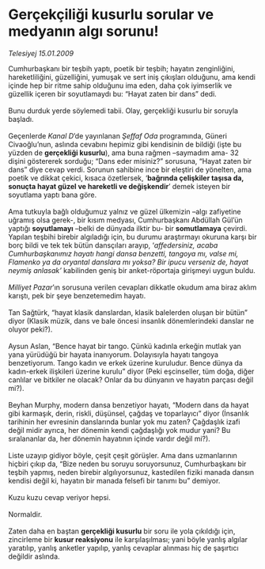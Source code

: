 # Gerçekçiliği kusurlu sorular ve medyanın algı sorunu!

*Telesiyej 15.01.2009*

<div class="taraf_structure_2col_1zq">
<div class="margen_n">



 <p>Cumhurbaşkanı bir teşbih yaptı, poetik bir teşbih; hayatın zenginliğini, hareketliliğini, güzelliğini, yumuşak ve sert iniş çıkışları olduğunu, ama kendi içinde hep bir ritme sahip olduğunu ima eden, daha çok iyimserlik ve güzellik içeren bir soyutlamaydı bu: “Hayat zaten bir dans” dedi. <br/><br/>Bunu durduk yerde söylemedi tabii. Olay, gerçekliği kusurlu bir soruyla başladı. <br/><br/>Geçenlerde <i>Kanal D</i>’de yayınlanan <i>Şeffaf Oda </i>programında, Güneri Civaoğlu’nun, aslında cevabını hepimiz gibi kendisinin de bildiği (işte bu yüzden de <b>gerçekliği kusurlu</b>), ama buna rağmen –saymadım ama- 32 dişini göstererek sorduğu; “Dans eder misiniz?” sorusuna, “Hayat zaten bir dans” diye cevap verdi. Sorunun sahibine ince bir eleştiri de yönelten, ama poetik ve dikkat çekici, kısaca özetlersek, ‘<b>bağrında çelişkiler taşısa da, sonuçta hayat güzel ve hareketli ve değişkendir</b>’ demek isteyen bir soyutlama yaptı bana göre. <br/><br/>Ama tutkuyla bağlı olduğumuz yalnız ve güzel ülkemizin –algı zafiyetine uğramış olsa gerek-, bir kısım medyası, Cumhurbaşkanı Abdüllah Gül’ün yaptığı <b>soyutlamayı</b> –belki de dünyada ilktir bu- bir <b>somutlamaya</b> çevirdi. Yapılan teşbihi birebir algıladığı için, bu durumu araştırmayı okuruna karşı bir borç bildi ve tek tek bütün dansçıları arayıp, ‘<i>affedersiniz, acaba Cumhurbaşkanımız hayatı hangi dansa benzetti, tangoya mı, valse mi, Flamenko ya da oryantal danslara mı yoksa? Bir ipucu verseniz de, hayat neymiş anlasak’ </i>kabilinden geniş bir anket-röportaja girişmeyi uygun buldu.<i> <br/><br/>Milliyet Pazar</i>’ın sorusuna verilen cevapları dikkatle okudum ama biraz aklım karıştı, pek bir şeye benzetemedim hayatı. <br/><br/>Tan Sağtürk, “hayat klasik danslardan, klasik balelerden oluşan bir bütün” diyor (Klasik müzik, dans ve bale öncesi insanlık dönemlerindeki danslar ne oluyor peki?). <br/><br/>Aysun Aslan, “Bence hayat bir tango. Çünkü kadınla erkeğin mutlak yan yana yürüdüğü bir hayata inanıyorum. Dolayısıyla hayatı tangoya benzetiyorum. Tango kadın ve erkek üzerine kuruludur. Bence dünya da kadın-erkek ilişkileri üzerine kurulu” diyor (Peki eşcinseller, tüm doğa, diğer canlılar ve bitkiler ne olacak? Onlar da bu dünyanın ve hayatın parçası değil mi?). <br/><br/>Beyhan Murphy, modern dansa benzetiyor hayatı, “Modern dans da hayat gibi karmaşık, derin, riskli, düşünsel, çağdaş ve toparlayıcı” diyor (İnsanlık tarihinin her evresinin danslarında bunlar yok mu zaten? Çağdaşlık izafi değil midir ayrıca, her dönemin kendi çağdaşlığı yok mudur yani? Bu sıralananlar da, her dönemin hayatının içinde vardır değil mi?). <br/><br/>Liste uzayıp gidiyor böyle, çeşit çeşit görüşler. Ama dans uzmanlarının hiçbiri çıkıp da, “Bize neden bu soruyu soruyorsunuz, Cumhurbaşkanı bir teşbih yapmış, neden birebir algılıyorsunuz, kastedilen fiziki manada dansın kendisi değil ki, hayatın bir manada felsefi bir tanımı bu” demiyor. <br/><br/>Kuzu kuzu cevap veriyor hepsi. <br/><br/>Normaldir. <br/><br/>Zaten daha en baştan <b>gerçekliği kusurlu</b> bir soru ile yola çıkıldığı için, zincirleme bir <b>kusur reaksiyonu</b> ile karşılaşılması; yani böyle yanlış algılar yaratılıp, yanlış anketler yapılıp, yanlış cevaplar alınması hiç de şaşırtıcı değildir aslında.<b> </b></p>

<br/>


<div id="taraf_not">
</div>

</div>


</div>
